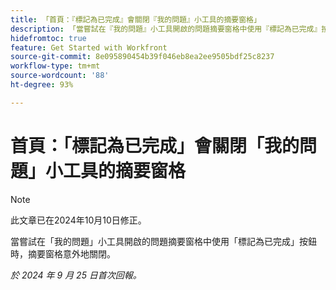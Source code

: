 ```yaml
---
title: 「首頁：『標記為已完成』會關閉『我的問題』小工具的摘要窗格」
description: 「當嘗試在『我的問題』小工具開啟的問題摘要窗格中使用『標記為已完成』按鈕時，摘要窗格意外地關閉」。
hidefromtoc: true
feature: Get Started with Workfront
source-git-commit: 8e095890454b39f046eb8ea2ee9505bdf25c8237
workflow-type: tm+mt
source-wordcount: '88'
ht-degree: 93%

---
```



# 首頁：「標記為已完成」會關閉「我的問題」小工具的摘要窗格

>[!NOTE]
>
>此文章已在2024年10月10日修正。

當嘗試在「我的問題」小工具開啟的問題摘要窗格中使用「標記為已完成」按鈕時，摘要窗格意外地關閉。

_於 2024 年 9 月 25 日首次回報。_
